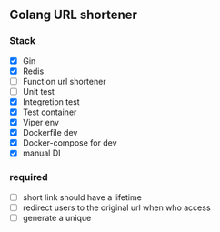 ## Golang URL shortener

### Stack

- [x] Gin 
- [x] Redis
- [ ] Function url shortener
- [ ] Unit test
- [x] Integretion test
- [x] Test container
- [x] Viper env
- [x] Dockerfile dev 
- [x] Docker-compose for dev
- [x] manual DI

### required

- [ ] short link should have a lifetime 
- [ ] redirect users to the original url when who access
- [ ] generate a unique